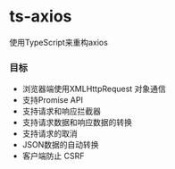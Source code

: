 # ts-axios
使用TypeScript来重构axios


### 目标
- 浏览器端使用XMLHttpRequest 对象通信
- 支持Promise API
- 支持请求和响应拦截器
- 支持请求数据和响应数据的转换
- 支持请求的取消
- JSON数据的自动转换
- 客户端防止 CSRF
